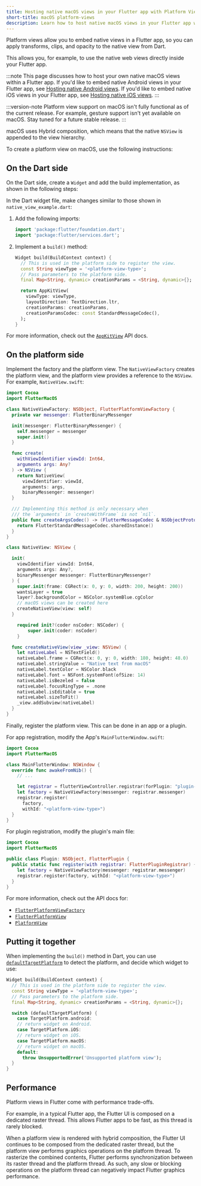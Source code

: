 ```yaml
---
title: Hosting native macOS views in your Flutter app with Platform Views
short-title: macOS platform-views
description: Learn how to host native macOS views in your Flutter app with Platform Views.
---
```


<?code-excerpt path-base="platform_integration/platform_views"?>

Platform views allow you to embed native views in a Flutter app, so you can
apply transforms, clips, and opacity to the native view from Dart.

This allows you, for example, to use the native web views directly inside your
Flutter app.

:::note
This page discusses how to host your own
native macOS views within a Flutter app.
If you'd like to embed native Android views in your Flutter app,
see [Hosting native Android views][].
If you'd like to embed native iOS views in your Flutter app,
see [Hosting native iOS views][].
:::

[Hosting native Android views]: /platform-integration/android/platform-views
[Hosting native iOS views]: /platform-integration/ios/platform-views

:::version-note
Platform view support on macOS isn't fully functional as of the current release.
For example, gesture support isn't yet available on macOS.
Stay tuned for a future stable release.
:::

macOS uses Hybrid composition, which means that the
native `NSView` is appended to the view hierarchy.

To create a platform view on macOS, use the following instructions:

## On the Dart side

On the Dart side, create a `Widget` and add the build implementation,
as shown in the following steps:

In the Dart widget file, make changes similar to those 
shown in `native_view_example.dart`:

 1. Add the following imports:

    <?code-excerpt "lib/native_view_example_4.dart (import)"?>
    ```dart
    import 'package:flutter/foundation.dart';
    import 'package:flutter/services.dart';
    ```

 1. Implement a `build()` method:

    <?code-excerpt "lib/native_view_example_4.dart (macos-composition)"?>
    ```dart
    Widget build(BuildContext context) {
      // This is used in the platform side to register the view.
      const String viewType = '<platform-view-type>';
      // Pass parameters to the platform side.
      final Map<String, dynamic> creationParams = <String, dynamic>{};
    
      return AppKitView(
        viewType: viewType,
        layoutDirection: TextDirection.ltr,
        creationParams: creationParams,
        creationParamsCodec: const StandardMessageCodec(),
      );
    }
    ```

For more information, check out the [`AppKitView`][] API docs.

[`AppKitView`]: {{site.api}}/flutter/widgets/AppKitView-class.html

## On the platform side

Implement the factory and the platform view.
The `NativeViewFactory` creates the platform view, and
the platform view provides a reference to the `NSView`.
For example, `NativeView.swift`:

```swift title="NativeView.swift"
import Cocoa
import FlutterMacOS

class NativeViewFactory: NSObject, FlutterPlatformViewFactory {
  private var messenger: FlutterBinaryMessenger

  init(messenger: FlutterBinaryMessenger) {
    self.messenger = messenger
    super.init()
  }

  func create(
    withViewIdentifier viewId: Int64,
    arguments args: Any?
  ) -> NSView {
    return NativeView(
      viewIdentifier: viewId,
      arguments: args,
      binaryMessenger: messenger)
  }

  /// Implementing this method is only necessary when
  /// the `arguments` in `createWithFrame` is not `nil`.
  public func createArgsCodec() -> (FlutterMessageCodec & NSObjectProtocol)? {
    return FlutterStandardMessageCodec.sharedInstance()
  }
}

class NativeView: NSView {

  init(
    viewIdentifier viewId: Int64,
    arguments args: Any?,
    binaryMessenger messenger: FlutterBinaryMessenger?
  ) {
    super.init(frame: CGRect(x: 0, y: 0, width: 200, height: 200))
    wantsLayer = true
    layer?.backgroundColor = NSColor.systemBlue.cgColor
    // macOS views can be created here
    createNativeView(view: self)
  }

    required init?(coder nsCoder: NSCoder) {
        super.init(coder: nsCoder)
    }

  func createNativeView(view _view: NSView) {
    let nativeLabel = NSTextField()
    nativeLabel.frame = CGRect(x: 0, y: 0, width: 180, height: 48.0)
    nativeLabel.stringValue = "Native text from macOS"
    nativeLabel.textColor = NSColor.black
    nativeLabel.font = NSFont.systemFont(ofSize: 14)
    nativeLabel.isBezeled = false
    nativeLabel.focusRingType = .none
    nativeLabel.isEditable = true
    nativeLabel.sizeToFit()
    _view.addSubview(nativeLabel)
  }
}
```

Finally, register the platform view.
This can be done in an app or a plugin.

For app registration, modify the App's `MainFlutterWindow.swift`:

```swift title="MainFlutterWindow.swift"
import Cocoa
import FlutterMacOS

class MainFlutterWindow: NSWindow {
  override func awakeFromNib() {
    // ...

    let registrar = flutterViewController.registrar(forPlugin: "plugin-name")
    let factory = NativeViewFactory(messenger: registrar.messenger)
    registrar.register(
      factory,
      withId: "<platform-view-type>")
  }
}
```

For plugin registration, modify the plugin's main file:

```swift title="Plugin.swift"
import Cocoa
import FlutterMacOS

public class Plugin: NSObject, FlutterPlugin {
  public static func register(with registrar: FlutterPluginRegistrar) {
    let factory = NativeViewFactory(messenger: registrar.messenger)
    registrar.register(factory, withId: "<platform-view-type>")
  }
}
```

For more information, check out the API docs for:

* [`FlutterPlatformViewFactory`][]
* [`FlutterPlatformView`][]
* [`PlatformView`][]

[`FlutterPlatformView`]: {{site.api}}/ios-embedder/protocol_flutter_platform_view-p.html
[`FlutterPlatformViewFactory`]: {{site.api}}/ios-embedder/protocol_flutter_platform_view_factory-p.html
[`PlatformView`]: {{site.api}}/javadoc/io/flutter/plugin/platform/PlatformView.html

## Putting it together

When implementing the `build()` method in Dart,
you can use [`defaultTargetPlatform`][]
to detect the platform, and decide which widget to use:

<?code-excerpt "lib/native_view_example_4.dart (together-widget)"?>
```dart
Widget build(BuildContext context) {
  // This is used in the platform side to register the view.
  const String viewType = '<platform-view-type>';
  // Pass parameters to the platform side.
  final Map<String, dynamic> creationParams = <String, dynamic>{};

  switch (defaultTargetPlatform) {
    case TargetPlatform.android:
    // return widget on Android.
    case TargetPlatform.iOS:
    // return widget on iOS.
    case TargetPlatform.macOS:
    // return widget on macOS.
    default:
      throw UnsupportedError('Unsupported platform view');
  }
}
```

[`defaultTargetPlatform`]: {{site.api}}/flutter/foundation/defaultTargetPlatform.html

## Performance

Platform views in Flutter come with performance trade-offs.

For example, in a typical Flutter app, the Flutter UI is composed on a dedicated
raster thread. This allows Flutter apps to be fast, as this thread is rarely
blocked.

When a platform view is rendered with hybrid composition, the Flutter UI
continues to be composed from the dedicated raster thread, but the platform view
performs graphics operations on the platform thread. To rasterize the combined
contents, Flutter performs synchronization between its raster thread and the
platform thread. As such, any slow or blocking operations on the platform thread
can negatively impact Flutter graphics performance.
